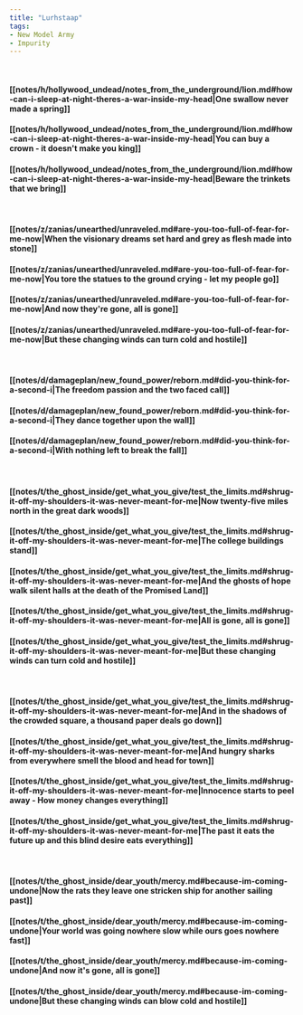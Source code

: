 ```yaml
---
title: "Lurhstaap"
tags:
- New Model Army
- Impurity
---
```

&nbsp;
#### [[notes/h/hollywood_undead/notes_from_the_underground/lion.md#how-can-i-sleep-at-night-theres-a-war-inside-my-head|One swallow never made a spring]]
#### [[notes/h/hollywood_undead/notes_from_the_underground/lion.md#how-can-i-sleep-at-night-theres-a-war-inside-my-head|You can buy a crown - it doesn't make you king]]
#### [[notes/h/hollywood_undead/notes_from_the_underground/lion.md#how-can-i-sleep-at-night-theres-a-war-inside-my-head|Beware the trinkets that we bring]]
&nbsp;
#### [[notes/z/zanias/unearthed/unraveled.md#are-you-too-full-of-fear-for-me-now|When the visionary dreams set hard and grey as flesh made into stone]]
#### [[notes/z/zanias/unearthed/unraveled.md#are-you-too-full-of-fear-for-me-now|You tore the statues to the ground crying - let my people go]]
#### [[notes/z/zanias/unearthed/unraveled.md#are-you-too-full-of-fear-for-me-now|And now they're gone, all is gone]]
#### [[notes/z/zanias/unearthed/unraveled.md#are-you-too-full-of-fear-for-me-now|But these changing winds can turn cold and hostile]]
&nbsp;
#### [[notes/d/damageplan/new_found_power/reborn.md#did-you-think-for-a-second-i|The freedom passion and the two faced call]]
#### [[notes/d/damageplan/new_found_power/reborn.md#did-you-think-for-a-second-i|They dance together upon the wall]]
#### [[notes/d/damageplan/new_found_power/reborn.md#did-you-think-for-a-second-i|With nothing left to break the fall]]
&nbsp;
#### [[notes/t/the_ghost_inside/get_what_you_give/test_the_limits.md#shrug-it-off-my-shoulders-it-was-never-meant-for-me|Now twenty-five miles north in the great dark woods]]
#### [[notes/t/the_ghost_inside/get_what_you_give/test_the_limits.md#shrug-it-off-my-shoulders-it-was-never-meant-for-me|The college buildings stand]]
#### [[notes/t/the_ghost_inside/get_what_you_give/test_the_limits.md#shrug-it-off-my-shoulders-it-was-never-meant-for-me|And the ghosts of hope walk silent halls at the death of the Promised Land]]
#### [[notes/t/the_ghost_inside/get_what_you_give/test_the_limits.md#shrug-it-off-my-shoulders-it-was-never-meant-for-me|All is gone, all is gone]]
#### [[notes/t/the_ghost_inside/get_what_you_give/test_the_limits.md#shrug-it-off-my-shoulders-it-was-never-meant-for-me|But these changing winds can turn cold and hostile]]
&nbsp;
#### [[notes/t/the_ghost_inside/get_what_you_give/test_the_limits.md#shrug-it-off-my-shoulders-it-was-never-meant-for-me|And in the shadows of the crowded square, a thousand paper deals go down]]
#### [[notes/t/the_ghost_inside/get_what_you_give/test_the_limits.md#shrug-it-off-my-shoulders-it-was-never-meant-for-me|And hungry sharks from everywhere smell the blood and head for town]]
#### [[notes/t/the_ghost_inside/get_what_you_give/test_the_limits.md#shrug-it-off-my-shoulders-it-was-never-meant-for-me|Innocence starts to peel away - How money changes everything]]
#### [[notes/t/the_ghost_inside/get_what_you_give/test_the_limits.md#shrug-it-off-my-shoulders-it-was-never-meant-for-me|The past it eats the future up and this blind desire eats everything]]
&nbsp;
#### [[notes/t/the_ghost_inside/dear_youth/mercy.md#because-im-coming-undone|Now the rats they leave one stricken ship for another sailing past]]
#### [[notes/t/the_ghost_inside/dear_youth/mercy.md#because-im-coming-undone|Your world was going nowhere slow while ours goes nowhere fast]]
#### [[notes/t/the_ghost_inside/dear_youth/mercy.md#because-im-coming-undone|And now it's gone, all is gone]]
#### [[notes/t/the_ghost_inside/dear_youth/mercy.md#because-im-coming-undone|But these changing winds can blow cold and hostile]]
